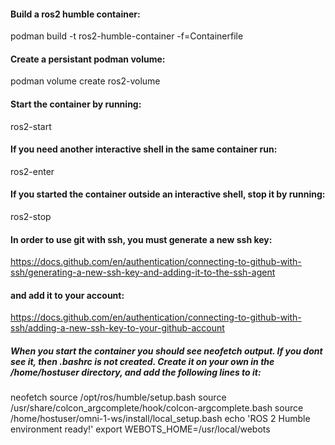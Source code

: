 #### Build a ros2 humble container:
podman build -t ros2-humble-container -f=Containerfile
#### Create a persistant podman volume:
podman volume create ros2-volume
#### Start the container by running:
ros2-start
#### If you need another interactive shell in the same container run:
ros2-enter
#### If you started the container outside an interactive shell, stop it by running:
ros2-stop


#### In order to use git with ssh, you must generate a new ssh key:
https://docs.github.com/en/authentication/connecting-to-github-with-ssh/generating-a-new-ssh-key-and-adding-it-to-the-ssh-agent
#### and add it to your account:
https://docs.github.com/en/authentication/connecting-to-github-with-ssh/adding-a-new-ssh-key-to-your-github-account


##### When you start the container you should see neofetch output. If you dont see it, then .bashrc is not created. Create it on your own in the /home/hostuser directory, and add the following lines to it:
neofetch
source /opt/ros/humble/setup.bash
source /usr/share/colcon_argcomplete/hook/colcon-argcomplete.bash
source /home/hostuser/omni-1-ws/install/local_setup.bash
echo 'ROS 2 Humble environment ready!'
export WEBOTS_HOME=/usr/local/webots
